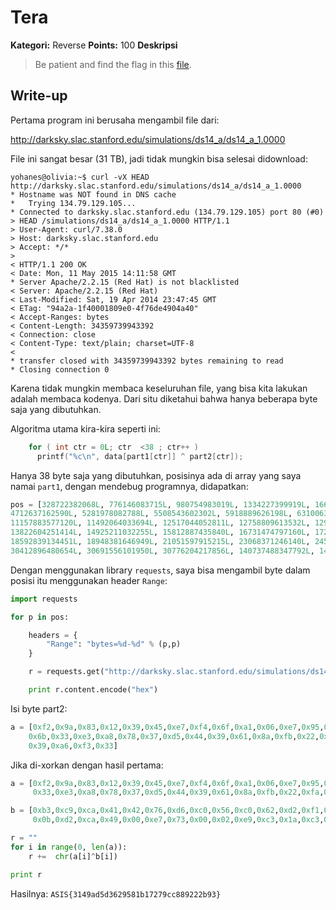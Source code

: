 # Tera

**Kategori:** Reverse
**Points:** 100
**Deskripsi**

> Be patient and find the flag in this [file](soal/tera_85021482a68d6ed21892ea99b84f13f3.7z).

## Write-up

Pertama program ini berusaha mengambil file dari:

<http://darksky.slac.stanford.edu/simulations/ds14_a/ds14_a_1.0000>

File ini sangat besar (31 TB), jadi tidak mungkin bisa selesai didownload:

    yohanes@olivia:~$ curl -vX HEAD http://darksky.slac.stanford.edu/simulations/ds14_a/ds14_a_1.0000
    * Hostname was NOT found in DNS cache
    *   Trying 134.79.129.105...
    * Connected to darksky.slac.stanford.edu (134.79.129.105) port 80 (#0)
    > HEAD /simulations/ds14_a/ds14_a_1.0000 HTTP/1.1
    > User-Agent: curl/7.38.0
    > Host: darksky.slac.stanford.edu
    > Accept: */*
    >
    < HTTP/1.1 200 OK
    < Date: Mon, 11 May 2015 14:11:58 GMT
    * Server Apache/2.2.15 (Red Hat) is not blacklisted
    < Server: Apache/2.2.15 (Red Hat)
    < Last-Modified: Sat, 19 Apr 2014 23:47:45 GMT
    < ETag: "94a2a-1f40001809e0-4f76de4904a40"
    < Accept-Ranges: bytes
    < Content-Length: 34359739943392
    < Connection: close
    < Content-Type: text/plain; charset=UTF-8
    <
    * transfer closed with 34359739943392 bytes remaining to read
    * Closing connection 0

Karena tidak mungkin membaca keseluruhan file, yang bisa kita lakukan adalah membaca kodenya.
Dari situ diketahui bahwa hanya beberapa byte saja yang dibutuhkan.

Algoritma utama kira-kira seperti ini:

```C
    for ( int ctr = 0L; ctr  <38 ; ctr++ )
      printf("%c\n", data[part1[ctr]] ^ part2[ctr]);
```

Hanya 38 byte saja yang dibutuhkan, posisinya ada di array yang saya namai `part1`, dengan mendebug programnya, didapatkan:

```python
pos = [328722382068L, 776146083715L, 980754983019L, 1334227399919L, 1664205831863L, 1785233229436L, 2912527502593L,
4712637162590L, 5281978082788L, 5508543602302L, 5918889626198L, 6310063578552L, 7884852176274L, 7962574521598L,
11157883577120L, 11492064033694L, 12517044052811L, 12758809613532L, 12941959162425L, 13721415896150L, 13769404316555L,
13822604251414L, 14925211032255L, 15812887435840L, 16731474797160L, 17281968741663L, 17698815972253L, 17730345173865L,
18592839134451L, 18948381646949L, 21051597915215L, 23068371246140L, 24563512564370L, 25552729883713L, 30361378460532L,
30412896480654L, 30691556101950L, 30776204217856L, 140737488347792L, 140737267607296L]
```

Dengan menggunakan library `requests`, saya bisa mengambil byte dalam posisi itu menggunakan header `Range`:

```python
import requests

for p in pos:

    headers = {
        "Range": "bytes=%d-%d" % (p,p)
    }

    r = requests.get("http://darksky.slac.stanford.edu/simulations/ds14_a/ds14_a_1.0000", headers=headers)

    print r.content.encode("hex")

```

Isi byte part2:

```python
a = [0xf2,0x9a,0x83,0x12,0x39,0x45,0xe7,0xf4,0x6f,0xa1,0x06,0xe7,0x95,0xf3,0x90,0xf2,0xf0,
    0x6b,0x33,0xe3,0xa8,0x78,0x37,0xd5,0x44,0x39,0x61,0x8a,0xfb,0x22,0xfa,0x9e,0xe7,0x11,
    0x39,0xa6,0xf3,0x33]
```

Jika di-xorkan dengan hasil pertama:

```python
a = [0xf2,0x9a,0x83,0x12,0x39,0x45,0xe7,0xf4,0x6f,0xa1,0x06,0xe7,0x95,0xf3,0x90,0xf2,0xf0,0x6b,
     0x33,0xe3,0xa8,0x78,0x37,0xd5,0x44,0x39,0x61,0x8a,0xfb,0x22,0xfa,0x9e,0xe7,0x11,0x39,0xa6,0xf3,0x33]

b = [0xb3,0xc9,0xca,0x41,0x42,0x76,0xd6,0xc0,0x56,0xc0,0x62,0xd2,0xf1,0xc0,0xa6,0xc0,0xc9,0x5e,
     0x0b,0xd2,0xca,0x49,0x00,0xe7,0x73,0x00,0x02,0xe9,0xc3,0x1a,0xc3,0xac,0xd5,0x23,0x5b,0x9f,0xc0,0x4e]

r = ""
for i in range(0, len(a)):
    r +=  chr(a[i]^b[i])

print r

```

Hasilnya: `ASIS{3149ad5d3629581b17279cc889222b93}`
